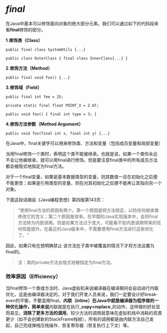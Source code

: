 # _final_

在Java中基本可以修饰面向对象的绝大部分元素。我们可以通过如下的代码段来看**final**修饰的部分。

**1.修饰类（Class）**

`public final class SystemUtils {...}`

`public class OuterClass { final class InnerClass{...} }`

**2.修饰方法（Method）**

`public final void foo() {...}`

**3.修饰域（Field）**

`public final int fee = 25;`

`private static final float POINT_X = 2.6f;`

`public void foo() { final int type = 3; }`

**4.修饰方法参数（Method Argument）**

`public void foo(final int x, final int y) {...}`

在Java中，final关键字可以用来修饰类、方法和变量（包括成员变量和局部变量）

当用final修饰一个类时，表明这个类不能被继承。也就是说，如果一个类你永远不会让他被继承，就可以用final进行修饰。但是要注意final类中的所有成员方法都会被隐式地指定为final方法。

对于一个final变量，如果是基本数据类型的变量，则其数值一旦在初始化之后便不能更改；如果是引用类型的变量，则在对其初始化之后便不能再让其指向另一个对象。

下面这段话摘自《Java编程思想》第四版第143页：

> “使用final方法的原因有两个。第一个原因是把方法锁定，以防任何继承类修改它的含义；第二个原因是效率。在早期的Java实现版本中，会将final方法转为内嵌调用。但是如果方法过于庞大，可能看不到内嵌调用带来的任何性能提升。在最近的Java版本中，不需要使用final方法进行这些优化了。“

因此，如果只有在想明确禁止 该方法在子类中被覆盖的情况下才将方法设置为final的。

> 注：类的private方法会隐式地被指定为final方法。

### 效率原因（Efficiency）

当final修饰一个类或方法时、Java虚拟机来说编译器在编译期间会自动进行内联优化，这是由编译器决定的，对于我们开发人员来说，我们一定要设计好break-even的平衡，不要滥用final。**内联（inline）在Java中就是编译器为程序做的一种优化操作，简单来说**内联就是在执行_**copy+replace**_的动作，这样做的好处显而易见，**消除了更多方法的调用**，较少方法的调用就意味在虚拟机栈中消耗的资源更少（如不会创建新的StackFrame栈帧），所有的调用都是由内联方法自己发起，自己完成弹栈压栈操作、恢复寄存器（恢复执行上下文）等。

